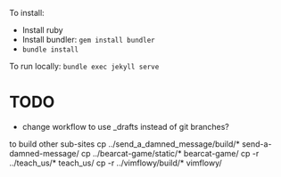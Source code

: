 To install:
- Install ruby
- Install bundler: `gem install bundler`
- `bundle install`

To run locally:
```bundle exec jekyll serve```

# TODO

- change workflow to use _drafts instead of git branches?

to build other sub-sites
cp ../send_a_damned_message/build/* send-a-damned-message/
cp ../bearcat-game/static/* bearcat-game/
cp -r ../teach_us/* teach_us/
cp -r ../vimflowy/build/* vimflowy/
